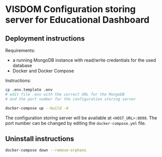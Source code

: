 # VISDOM Configuration storing server for Educational Dashboard

## Deployment instructions

Requirements:

- a running MongoDB instance with read/write credentials for the used database
- Docker and Docker Compose

Instructions:

```bash
cp .env.template .env
# edit file .env with the correct URL for the MongoDB
# and the port number for the configuration storing server

docker-compose up --build -d
```

The configuration storing server will be available at `<HOST_URL>:8898`. The port number can be changed by editing the `docker-compose.yml` file.

## Uninstall instructions

```bash
docker-compose down --remove-orphans
```

